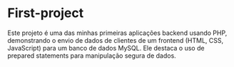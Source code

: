 # First-project
Este projeto é uma das minhas primeiras aplicações backend usando PHP, demonstrando o envio de dados de clientes de um frontend (HTML, CSS, JavaScript) para um banco de dados MySQL. Ele destaca o uso de prepared statements para manipulação segura de dados.
